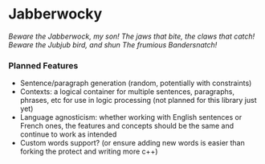 # Jabberwocky
*Beware the Jabberwock, my son!*
*The jaws that bite, the claws that catch!*
*Beware the Jubjub bird, and shun*
*The frumious Bandersnatch!*

### Planned Features
- Sentence/paragraph generation (random, potentially with constraints)
- Contexts: a logical container for multiple sentences, paragraphs, phrases, etc for use in logic processing (not planned for this library just yet)
- Language agnosticism: whether working with English sentences or French ones, the features and concepts should be the same and continue to work as intended
- Custom words support? (or ensure adding new words is easier than forking the protect and writing more c++)